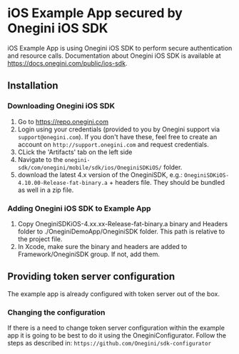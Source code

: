# iOS Example App secured by Onegini iOS SDK

iOS Example App is using Onegini iOS SDK to perform secure authentication and resource calls. Documentation about Onegini iOS SDK is available at https://docs.onegini.com/public/ios-sdk. 

## Installation

### Downloading Onegini iOS SDK
1. Go to https://repo.onegini.com
2. Login using your credentials (provided to you by Onegini support via `support@onegini.com`). If you don't have these, feel free to create an account on `http://support.onegini.com` and request credentials. 
3. CLick the 'Artifacts' tab on the left side 
4. Navigate to the `onegini-sdk/com/onegini/mobile/sdk/ios/OneginiSDKiOS/` folder. 
5. download the latest 4.x version of the OneginiSDK, e.g.: `OneginiSDKiOS-4.10.00-Release-fat-binary.a` + headers file. They should be bundled as well in a zip file. 

### Adding Onegini iOS SDK to Example App
1. Copy OneginiSDKiOS-4.xx.xx-Release-fat-binary.a binary and Headers folder to ./OneginiDemoApp/OneginiSDK folder. This path is relative to the project file.
2. In Xcode, make sure the binary and headers are added to Framework/OneginiSDK group. If not, add them.

## Providing token server configuration
The example app is already configured with token server out of the box. 

### Changing the configuration
If there is a need to change token server configuration within the example app it is going to be best to do it using the OneginiConfigurator. Follow the steps as described in: `https://github.com/Onegini/sdk-configurator`
